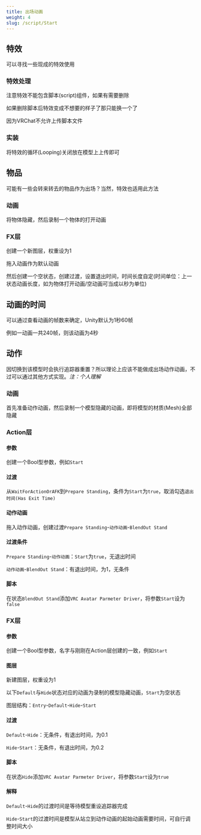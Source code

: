 ```yaml
---
title: 出场动画
weight: 4
slug: /script/Start
---
```


## 特效

可以寻找一些现成的特效使用

### 特效处理

注意特效不能包含脚本(script)组件，如果有需要删除

如果删除脚本后特效变成不想要的样子了那只能换一个了

因为VRChat不允许上传脚本文件

### 实装

将特效的循环(Looping)关闭放在模型上上传即可

## 物品

可能有一些会转来转去的物品作为出场？当然，特效也适用此方法

### 动画

将物体隐藏，然后录制一个物体的打开动画

### FX层

创建一个新图层，权重设为1

拖入动画作为默认动画

然后创建一个空状态，创建过渡，设置退出时间，时间长度自定(时间单位：上一状态动画长度，如为物体打开动画/空动画可当成以秒为单位)

## 动画的时间

可以通过查看动画的帧数来确定，Unity默认为1秒60帧

例如一动画一共240帧，则该动画为4秒

## 动作

因切换到该模型时会执行追踪器重置？所以理论上应该不能做成出场动作动画，不过可以通过其他方式实现。*注：个人理解*

### 动画

首先准备动作动画，然后录制一个模型隐藏的动画，即将模型的材质(Mesh)全部隐藏

### Action层

#### 参数

创建一个Bool型参数，例如`Start`

#### 过渡

从`WaitForActionOrAFK`到`Prepare Standing`，条件为`Start`为`true`，取消勾选`退出时间(Has Exit Time)`

#### 动作动画 

拖入动作动画，创建过渡`Prepare Standing`-`动作动画`-`BlendOut Stand`

#### 过渡条件

`Prepare Standing`-`动作动画`：`Start`为`true`，无退出时间

`动作动画`-`BlendOut Stand`：有退出时间，为1，无条件

#### 脚本

在状态`BlendOut Stand`添加`VRC Avatar Parmeter Driver`，将参数`Start`设为`false`

### FX层

#### 参数

创建一个Bool型参数，名字与刚刚在Action层创建的一致，例如`Start`

#### 图层

新建图层，权重设为1

以下`Default`与`Hide`状态对应的动画为录制的模型隐藏动画，`Start`为空状态

图层结构：`Entry`-`Default`-`Hide`-`Start`

#### 过渡

`Default`-`Hide`：无条件，有退出时间，为0.1

`Hide`-`Start`：无条件，有退出时间，为0.2

#### 脚本

在状态`Hide`添加`VRC Avatar Parmeter Driver`，将参数`Start`设为`true`

#### 解释

`Default`-`Hide`的过渡时间是等待模型重设追踪器完成

`Hide`-`Start`的过渡时间是模型从站立到动作动画的起始动画需要时间，可自行调整时间大小

